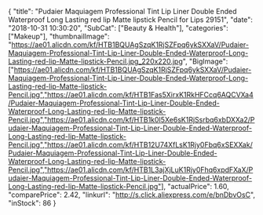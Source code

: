 {
	"title": "Pudaier Maquiagem Professional Tint Lip Liner Double Ended  Waterproof Long Lasting red lip Matte lipstick Pencil for Lips 29151",
	"date": "2018-10-31 10:30:20",
	"SubCat": ["Beauty & Health"],
	"categories": ["Makeup"],
	"thumbnailImage": "https://ae01.alicdn.com/kf/HTB1BQUAgSzqK1RjSZFpq6ykSXXaV/Pudaier-Maquiagem-Professional-Tint-Lip-Liner-Double-Ended-Waterproof-Long-Lasting-red-lip-Matte-lipstick-Pencil.jpg_220x220.jpg",
	"BigImage": ["https://ae01.alicdn.com/kf/HTB1BQUAgSzqK1RjSZFpq6ykSXXaV/Pudaier-Maquiagem-Professional-Tint-Lip-Liner-Double-Ended-Waterproof-Long-Lasting-red-lip-Matte-lipstick-Pencil.jpg","https://ae01.alicdn.com/kf/HTB1Fas5XirxK1RkHFCcq6AQCVXa4/Pudaier-Maquiagem-Professional-Tint-Lip-Liner-Double-Ended-Waterproof-Long-Lasting-red-lip-Matte-lipstick-Pencil.jpg","https://ae01.alicdn.com/kf/HTB1k0I5Xe6sK1RjSsrbq6xbDXXa2/Pudaier-Maquiagem-Professional-Tint-Lip-Liner-Double-Ended-Waterproof-Long-Lasting-red-lip-Matte-lipstick-Pencil.jpg","https://ae01.alicdn.com/kf/HTB12U74XfLsK1Rjy0Fbq6xSEXXak/Pudaier-Maquiagem-Professional-Tint-Lip-Liner-Double-Ended-Waterproof-Long-Lasting-red-lip-Matte-lipstick-Pencil.jpg","https://ae01.alicdn.com/kf/HTB1L3ajXjLuK1Rjy0Fhq6xpdFXaX/Pudaier-Maquiagem-Professional-Tint-Lip-Liner-Double-Ended-Waterproof-Long-Lasting-red-lip-Matte-lipstick-Pencil.jpg"],
	"actualPrice": 1.60,
	"comparePrice": 2.42,
	"linkurl": "http://s.click.aliexpress.com/e/bnDbvOsC",
	"inStock": 86
}
